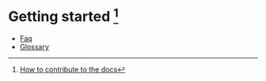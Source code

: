 # Getting started [^1]
- [Faq](../../General/FAQ/README.md)
- [Glossary](../../General/Glossary/README.md)

[^1]: [How to contribute to the docs](../../General/HowToContribute/README.md)